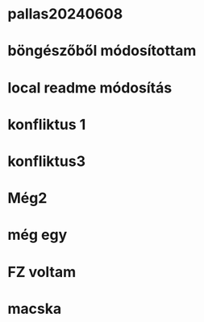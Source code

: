 # pallas20240608
# böngészőből módosítottam
# local readme módosítás
# konfliktus 1
# konfliktus3
# Még2
#  még egy
# FZ voltam
# macska
